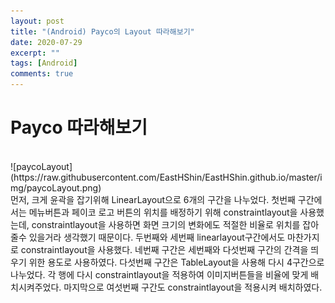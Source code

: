 ```yaml
---
layout: post
title: "(Android) Payco의 Layout 따라해보기"
date: 2020-07-29
excerpt: ""
tags: [Android]
comments: true
---
```


# Payco 따라해보기
<br>
![paycoLayout](https://raw.githubusercontent.com/EastHShin/EastHShin.github.io/master/img/paycoLayout.png)
<br>
먼저, 크게 윤곽을 잡기위해 LinearLayout으로 6개의 구간을 나누었다. 첫번째 구간에서는
메뉴버튼과 페이코 로고 버튼의 위치를 배정하기 위해 constraintlayout을 사용했는데,
constraintlayout을 사용하면 화면 크기의 변화에도 적절한 비율로 위치를 잡아줄수 있을거라
생각했기 때문이다. 두번째와 세번째 linearlayout구간에서도 마찬가지로
constraintlayout을 사용했다. 네번째 구간은 세번째와 다섯번째 구간의 간격을 띄우기 위한
용도로 사용하였다. 다섯번째 구간은 TableLayout을 사용해 다시 4구간으로 나누었다.
각 행에 다시 constraintlayout을 적용하여 이미지버튼들을 비율에 맞게 배치시켜주었다.
마지막으로 여섯번째 구간도 constraintlayout을 적용시켜 배치하였다.
